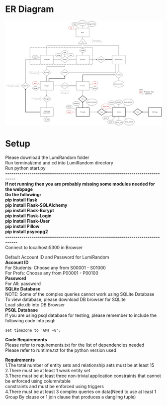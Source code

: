 # ER Diagram
![ER Diagram](https://github.com/joelczk/CS2102-Project/blob/v1.2/ER%20Diagram.jpg)

# Setup

Please download the LumiRandom folder\
Run terminal/cmd and cd into LumiRandom directory\
Run python start.py\
**---------------------------------------------------------------------------------\
If not running then you are probably missing some modules needed for the webpage\
Do the following:\
pip install flask\
pip install Flask-SQLAlchemy\
pip install Flask-Bcrypt\
pip install Flask-Login\
pip install Flask-User\
pip install Pillow\
pip install psycopg2\
----------------------------------------------------------------------------------**\
Connect to localhost:5300 in Browser

Default Account ID and Password for LumiRandom\
**Account ID**\
For Students: Choose any from S00001 - S01000\
For Profs: Choose any from P00001 - P00100\
**Password**\
For All: password\
**SQLite Database**\
NOTE: Some of the complex queries cannot work using SQLite Database\
To view database, please download DB browser for SQLite\
Load site.db into DB Browser\
**PSQL Database**\
If you are using psql database for testing, please remember to include the following code into psql:
```
set timezone to 'GMT +8';
```
**Code Requirements**\
Please refer to requirements.txt for the list of dependencies needed\
Please refer to runtime.txt for the python version used

**Requirements**\
1.The total number of entity sets and relationship sets must be at least 15\
2.There must be at least 1 weak entity set\
3.There must be at least three non-trivial application constraints that cannot be enforced using column/table\
constraints and must be enforced using triggers\
4.There must be at least 3 complex queries on data(Need to use at least 1 Group By clause or 1 join clause that produces a dangling tuple)
